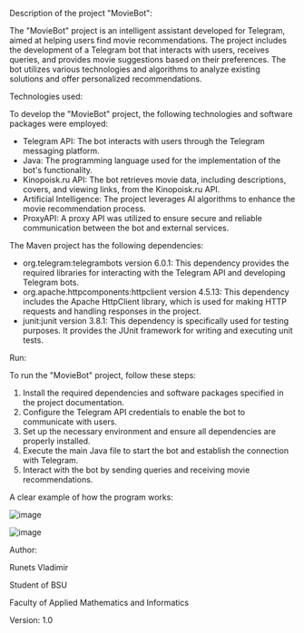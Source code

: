 Description of the project "MovieBot":

The "MovieBot" project is an intelligent assistant developed for Telegram, aimed at helping users find movie recommendations. The project includes the development of a Telegram bot that interacts with users, receives queries, and provides movie suggestions based on their preferences. The bot utilizes various technologies and algorithms to analyze existing solutions and offer personalized recommendations.

Technologies used:

To develop the "MovieBot" project, the following technologies and software packages were employed:

- Telegram API: The bot interacts with users through the Telegram messaging platform.
- Java: The programming language used for the implementation of the bot's functionality.
- Kinopoisk.ru API: The bot retrieves movie data, including descriptions, covers, and viewing links, from the Kinopoisk.ru API.
- Artificial Intelligence: The project leverages AI algorithms to enhance the movie recommendation process.
- ProxyAPI: A proxy API was utilized to ensure secure and reliable communication between the bot and external services.

The Maven project has the following dependencies:

- org.telegram:telegrambots version 6.0.1: This dependency provides the required libraries for interacting with the Telegram API and developing Telegram bots.
- org.apache.httpcomponents:httpclient version 4.5.13: This dependency includes the Apache HttpClient library, which is used for making HTTP requests and handling responses in the project.
- junit:junit version 3.8.1: This dependency is specifically used for testing purposes. It provides the JUnit framework for writing and executing unit tests.

Run:

To run the "MovieBot" project, follow these steps:

1. Install the required dependencies and software packages specified in the project documentation.
2. Configure the Telegram API credentials to enable the bot to communicate with users.
3. Set up the necessary environment and ensure all dependencies are properly installed.
4. Execute the main Java file to start the bot and establish the connection with Telegram.
5. Interact with the bot by sending queries and receiving movie recommendations.

A clear example of how the program works:

![image](https://github.com/Vladimir-Runets/MovieBot/assets/108408528/51b68c4f-6c06-42cd-bde3-1f45f168be85)

![image](https://github.com/Vladimir-Runets/MovieBot/assets/108408528/0ffb574f-36d8-4702-80c8-00608f8bfc96)


Author: 

Runets Vladimir

Student of BSU 

Faculty of Applied Mathematics and Informatics

Version: 1.0
